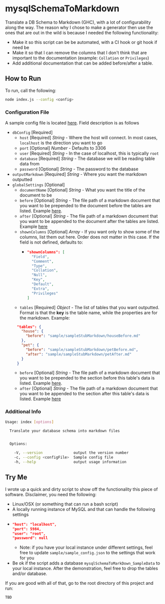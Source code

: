 # mysqlSchemaToMarkdown
Translate a DB Schema to Markdown (GHC), with a lot of configurability along the way.  The reason why I chose to make a generator then use the ones that are out in the wild is because I needed the following functionality:

* Make it so this script can be be automated, with a CI hook or git hook if need be
* Make it so that I can remove the columns that I don't think that are important to the documentation (example: `Collation` or `Privileges`)
* Add additional documentation that can be added before/after a table.

## How to Run

To run, call the following:

```bash
node index.js --config <config>
```

### Configuration File

A sample config file is located [here](./sample/sample_config.json).  Field description is as follows

* `dbConfig` [Required]
  * `host` [Required] _String_ - Where the host will connect.  In most cases, `localhost` is the direction you want to go
  * `port` [Optional] _Number_ - Defaults to 3306
  * `user` [Required] _String_ - In the case of localhost, this is typically `root`
  * `database` [Required] _String_ - The database we will be reading table data from
  * `password` [Optional] _String_ - The password to the database
* `outputMarkdown` [Required] _String_ - Where you want the markdown outputted
* `globalSettings` [Optional]
  * `documentName` [Optional] _String_ - What you want the title of the document to be
  * `before` [Optional] _String_ - The file path of a markdown document that you want to be prepended to the document before the tables are listed.  Example [here](sample/sampleStubMarkdown/globalBefore.md).
  * `after` [Optional] _String_ - The file path of a markdown document that you want to be appended to the document after the tables are listed.  Example [here](sample/sampleStubMarkdown/globalAfter.md)
  * `shownColumns` [Optional] _Array_ - If you want only to show some of the columns, list them out here.  Order does not matter in this case.  If the field is not defined, defaults to:
    * ```json
      "shownColumns": [
        "Field",
        "Comment",
        "Type",
        "Collation",
        "Null",
        "Key",
        "Default",
        "Extra",
        "Privileges"
      ]
      ```
  * `tables` [Required] _Object_ - The list of tables that you want outputted.  Format is that the __key__ is the table name, while the properties are for the markdown. Example:
  ```json
    "tables": {
      "house": { 
        "before": "sample/sampleStubMarkdown/houseBefore.md"    
      },
      "pet": {
        "before": "sample/sampleStubMarkdown/petBefore.md",
        "after": "sample/sampleStubMarkdown/petAfter.md"
      }
    }
  ```
    * `before` [Optional] _String_ - The file path of a markdown document that you want to be prepended to the section before this table's data is listed.  Example [here](sample/sampleStubMarkdown/petBefore.md).
    * `after` [Optional] _String_ - The file path of a markdown document that you want to be appended to the section after this table's data is listed.  Example [here](sample/sampleStubMarkdown/petAfter.md)

### Additional Info
```bash
Usage: index [options]

  Translate your database schema into markdown files


  Options:

    -V, --version              output the version number
    -c, --config <configFile>  Sample config file
    -h, --help                 output usage information
```

## Try Me

I wrote up a quick and dirty script to show off the functionality this piece of software.  Disclaimer, you need the following:

* Linux/OSX (or something that can run a bash script)
* A locally running instance of MySQL and that can handle the following settings
* ```json
  "host": "localhost",
  "port": 5984,
  "user": "root",
  "password": null
  ```
  * Note: if you have your local instance under different settings, feel free to update `sample/sample_config.json` to the settings that work for you
* Be ok if the script adds a database `mysqlSchemaToMarkDown_SampleData` to your local instance.  After the demonstration, feel free to drop the tables and/or database.

If you are good with all of that, go to the root directory of this project and run:
```bash
TBD
```